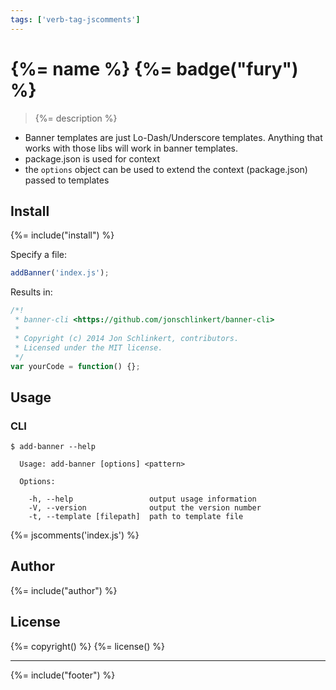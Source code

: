 ```yaml
---
tags: ['verb-tag-jscomments']
---
```

# {%= name %} {%= badge("fury") %}

> {%= description %}

* Banner templates are just Lo-Dash/Underscore templates. Anything that works with those libs will work in banner templates.
* package.json is used for context
* the `options` object can be used to extend the context (package.json) passed to templates

## Install
{%= include("install") %}

Specify a file:

```js
addBanner('index.js');
```
Results in:

```js
/*!
 * banner-cli <https://github.com/jonschlinkert/banner-cli>
 *
 * Copyright (c) 2014 Jon Schlinkert, contributors.
 * Licensed under the MIT license.
 */
var yourCode = function() {};
```

## Usage

### CLI

```
$ add-banner --help

  Usage: add-banner [options] <pattern>

  Options:

    -h, --help                 output usage information
    -V, --version              output the version number
    -t, --template [filepath]  path to template file
```

{%= jscomments('index.js') %}

## Author
{%= include("author") %}

## License
{%= copyright() %}
{%= license() %}

***

{%= include("footer") %}
